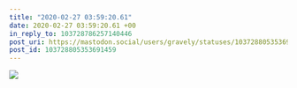 ```yaml
---
title: "2020-02-27 03:59:20.61"
date: 2020-02-27 03:59:20.61 +00
in_reply_to: 103728786257140446
post_uri: https://mastodon.social/users/gravely/statuses/103728805353691459
post_id: 103728805353691459
---
```




![](/images/25659280.jpg)

